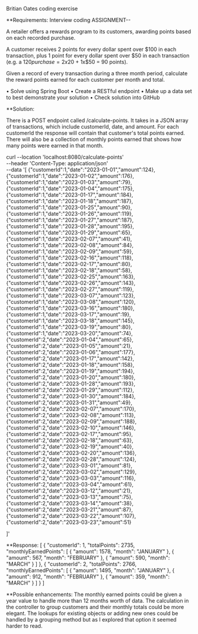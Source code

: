 Britian Oates coding exercise


**Requirements:
Interview coding ASSIGNMENT--

A retailer offers a rewards program to its customers, awarding points based on each recorded purchase.

A customer receives 2 points for every dollar spent over $100 in each transaction, plus 1 point for every dollar spent over $50 in each transaction
(e.g. a $120 purchase = 2x$20 + 1x$50 = 90 points).

Given a record of every transaction during a three month period, calculate the reward points earned for each customer per month and total.

• Solve using Spring Boot
• Create a RESTful endpoint
• Make up a data set to best demonstrate your solution
• Check solution into GitHub



**Solution:

There is a POST endpoint called /calculate-points. It takes in a JSON array of transactions, which include customerId, date, and amount. For each customerId the response will contain that customer's total points earned. There will also be a collection of monthly points earned that shows how many points were earned in that month. 

curl --location 'localhost:8080/calculate-points' \
--header 'Content-Type: application/json' \
--data '[
{"customerId":1,"date":"2023-01-01","amount":124},
{"customerId":1,"date":"2023-01-02","amount":176},
{"customerId":1,"date":"2023-01-03","amount":79},
{"customerId":1,"date":"2023-01-04","amount":175},
{"customerId":1,"date":"2023-01-17","amount":184},
{"customerId":1,"date":"2023-01-18","amount":187},
{"customerId":1,"date":"2023-01-25","amount":90},
{"customerId":1,"date":"2023-01-26","amount":119},
{"customerId":1,"date":"2023-01-27","amount":187},
{"customerId":1,"date":"2023-01-28","amount":195},
{"customerId":1,"date":"2023-01-29","amount":65},
{"customerId":1,"date":"2023-02-07","amount":41},
{"customerId":1,"date":"2023-02-08","amount":84},
{"customerId":1,"date":"2023-02-09","amount":59},
{"customerId":1,"date":"2023-02-16","amount":118},
{"customerId":1,"date":"2023-02-17","amount":80},
{"customerId":1,"date":"2023-02-18","amount":58},
{"customerId":1,"date":"2023-02-25","amount":163},
{"customerId":1,"date":"2023-02-26","amount":143},
{"customerId":1,"date":"2023-02-27","amount":119},
{"customerId":1,"date":"2023-03-07","amount":123},
{"customerId":1,"date":"2023-03-08","amount":120},
{"customerId":1,"date":"2023-03-16","amount":180},
{"customerId":1,"date":"2023-03-17","amount":19},
{"customerId":1,"date":"2023-03-18","amount":145},
{"customerId":1,"date":"2023-03-19","amount":80},
{"customerId":1,"date":"2023-03-20","amount":74},
{"customerId":2,"date":"2023-01-04","amount":65},
{"customerId":2,"date":"2023-01-05","amount":21},
{"customerId":2,"date":"2023-01-06","amount":177},
{"customerId":2,"date":"2023-01-17","amount":142},
{"customerId":2,"date":"2023-01-18","amount":158},
{"customerId":2,"date":"2023-01-19","amount":194},
{"customerId":2,"date":"2023-01-20","amount":180},
{"customerId":2,"date":"2023-01-28","amount":193},
{"customerId":2,"date":"2023-01-29","amount":112},
{"customerId":2,"date":"2023-01-30","amount":184},
{"customerId":2,"date":"2023-01-31","amount":49},
{"customerId":2,"date":"2023-02-07","amount":170},
{"customerId":2,"date":"2023-02-08","amount":113},
{"customerId":2,"date":"2023-02-09","amount":188},
{"customerId":2,"date":"2023-02-10","amount":146},
{"customerId":2,"date":"2023-02-17","amount":95},
{"customerId":2,"date":"2023-02-18","amount":63},
{"customerId":2,"date":"2023-02-19","amount":40},
{"customerId":2,"date":"2023-02-20","amount":136},
{"customerId":2,"date":"2023-02-28","amount":124},
{"customerId":2,"date":"2023-03-01","amount":81},
{"customerId":2,"date":"2023-03-02","amount":129},
{"customerId":2,"date":"2023-03-03","amount":116},
{"customerId":2,"date":"2023-03-04","amount":61},
{"customerId":2,"date":"2023-03-12","amount":21},
{"customerId":2,"date":"2023-03-13","amount":75},
{"customerId":2,"date":"2023-03-14","amount":38},
{"customerId":2,"date":"2023-03-21","amount":87},
{"customerId":2,"date":"2023-03-22","amount":107},
{"customerId":2,"date":"2023-03-23","amount":51}

]'

**Response:
[
    {
        "customerId": 1,
        "totalPoints": 2735,
        "monthlyEarnedPoints": [
            {
                "amount": 1578,
                "month": "JANUARY"
            },
            {
                "amount": 567,
                "month": "FEBRUARY"
            },
            {
                "amount": 590,
                "month": "MARCH"
            }
        ]
    },
    {
        "customerId": 2,
        "totalPoints": 2766,
        "monthlyEarnedPoints": [
            {
                "amount": 1495,
                "month": "JANUARY"
            },
            {
                "amount": 912,
                "month": "FEBRUARY"
            },
            {
                "amount": 359,
                "month": "MARCH"
            }
        ]
    }
]



**Possible enhancements:
The monthly earned points could be given a year value to handle more than 12 months worth of data.
The calculation in the controller to group customers and their monthly totals could be more elegant. The lookups for existing objects or adding new ones could be handled by a grouping method but as I explored that option it seemed harder to read.
